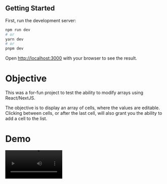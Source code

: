 ## Getting Started

First, run the development server:

```bash
npm run dev
# or
yarn dev
# or
pnpm dev
```

Open [http://localhost:3000](http://localhost:3000) with your browser to see the result.

# Objective
This was a for-fun project to test the ability to modify arrays using React/NextJS. 

The objective is to display an array of cells, where the values are editable. Clicking between cells, or after the last cell, will also grant you the ability to add a cell to the list.

# Demo
<video src='https://github.com/cdeck95/CellArrayReactBeginnerChallenge/blob/324e56071646721c2e72aa7ce86761507aaf7df1/public/demo.mp4' width=180/>
![](https://github.com/cdeck95/CellArrayReactBeginnerChallenge/blob/324e56071646721c2e72aa7ce86761507aaf7df1/public/demo.mp4)

